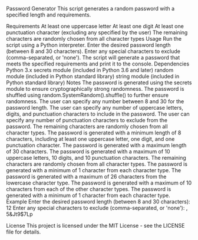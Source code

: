 Password Generator
This script generates a random password with a specified length and requirements.

Requirements
At least one uppercase letter
At least one digit
At least one punctuation character (excluding any specified by the user)
The remaining characters are randomly chosen from all character types
Usage
Run the script using a Python interpreter.
Enter the desired password length (between 8 and 30 characters).
Enter any special characters to exclude (comma-separated, or 'none').
The script will generate a password that meets the specified requirements and print it to the console.
Dependencies
Python 3.x
secrets module (included in Python 3.6 and later)
random module (included in Python standard library)
string module (included in Python standard library)
Notes
The password is generated using the secrets module to ensure cryptographically strong randomness.
The password is shuffled using random.SystemRandom().shuffle() to further ensure randomness.
The user can specify any number between 8 and 30 for the password length.
The user can specify any number of uppercase letters, digits, and punctuation characters to include in the password.
The user can specify any number of punctuation characters to exclude from the password.
The remaining characters are randomly chosen from all character types.
The password is generated with a minimum length of 8 characters, including at least one uppercase letter, one digit, and one punctuation character.
The password is generated with a maximum length of 30 characters.
The password is generated with a maximum of 10 uppercase letters, 10 digits, and 10 punctuation characters.
The remaining characters are randomly chosen from all character types.
The password is generated with a minimum of 1 character from each character type.
The password is generated with a maximum of 26 characters from the lowercase character type.
The password is generated with a maximum of 10 characters from each of the other character types.
The password is generated with a minimum of 1 character from each character type.
Example
Enter the desired password length (between 8 and 30 characters): 12 Enter any special characters to exclude (comma-separated, or 'none'): , 5&Jt9$7Lp

License
This project is licensed under the MIT License - see the LICENSE file for details.
